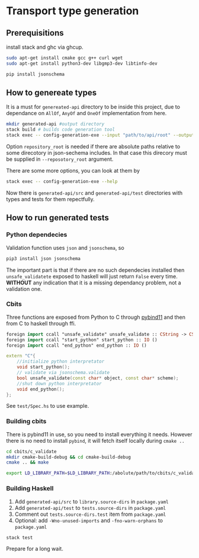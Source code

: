 # Transport type generation

## Prerequisitions
install stack and ghc via ghcup.
```bash
sudo apt-get install cmake gcc g++ curl wget
sudo apt-get install python3-dev libgmp3-dev libtinfo-dev 
```
```bash
pip install jsonschema
```

## How to genereate types

It is a must for `genereated-api` directory to be inside this project, due to dependance on `AllOf`, `AnyOf` and `OneOf` implementation from here.  

```bash
mkdir generated-api #output directory
stack build # builds code generation tool
stack exec -- config-generation-exe --input "path/to/api/root" --output "./generated-api" --repository_root "path/to/api/repository/root"
```
Option `repository_root` is needed if there are absolute paths relative to some direcotory in json-sechema includes. In that case this direcory must be supplied in `--reposotory_root` argument.

There are some more options, you can look at them by 
```bash
stack exec -- config-generation-exe --help
```

Now there is `generated-api/src` and `generated-api/test` directories with types and tests for them repectfully.

## How to run generated tests

### Python dependecies

Validation function uses `json` and `jsonschema`, so 
```bash
pip3 install json jsonschema
```
The important part is that if there are no such dependecies installed then `unsafe_validatete` exposed to haskell will just return `False` every time. **WITHOUT** any indication that it is a missing dependancy problem, not a validation one.

### Cbits

Three functions are exposed from Python to C through [pybind11](https://pybind11.readthedocs.io/en/stable/) and then from C to haskell through ffi. 

```haskell
foreign import ccall "unsafe_validate" unsafe_validate :: CString -> CString -> IO CBool
foreign import ccall "start_python" start_python :: IO ()
foreign import ccall "end_python" end_python :: IO ()
```

```c++
extern "C"{
    //initialize python interpretator
    void start_python(); 
    // validate via jsonschema.validate
    bool unsafe_validate(const char* object, const char* scheme); 
    //shut down python interpretator
    void end_python();
};
```
See `test/Spec.hs` to use example. 

### Building cbits

There is pybind11 in use, so you need to install everything it needs. However there is no need to install `pybind`, it will fetch itself locally during `cmake ..`

```bash
cd cbits/c_validate
mkdir cmake-build-debug && cd cmake-build-debug
cmake .. && make
```
```bash
export LD_LIBRARY_PATH=$LD_LIBRARY_PATH:/abolute/path/to/cbits/c_validate/cmake-build-debug
```

### Building Haskell 

1. Add `generated-api/src` to `library.source-dirs` in `package.yaml`
2. Add `generated-api/test` to `tests.source-dirs` in `package.yaml`
3. Comment out `tests.source-dirs.test` item from `package.yaml`
4. Optional: add `-Wno-unused-imports` and `-fno-warn-orphans` to `package.yaml`
```bash
stack test
```
Prepare for a long wait.